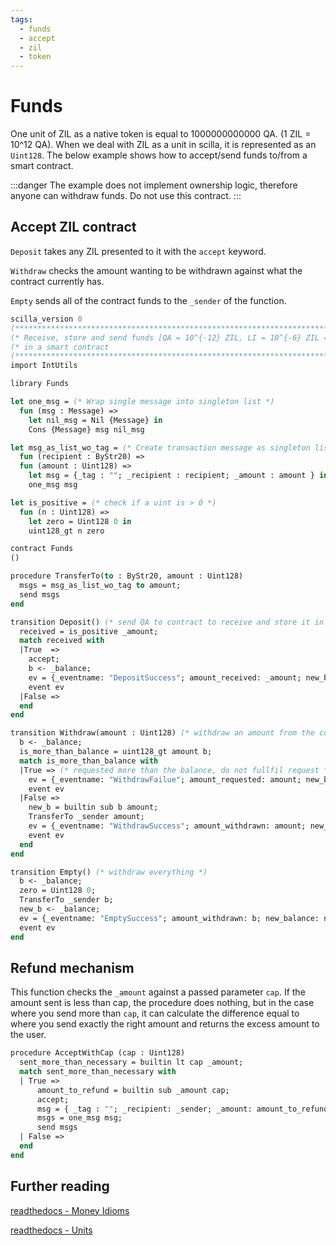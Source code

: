 ```yaml
---
tags:
  - funds
  - accept
  - zil
  - token
---
```


# Funds

One unit of ZIL as a native token is equal to 1000000000000 QA. (1 ZIL = 10^12 QA). When we deal with ZIL as a unit in scilla, it is represented as an ```Uint128```. The below example shows how to accept/send funds to/from a smart contract.

:::danger
The example does not implement ownership logic, therefore anyone can withdraw funds.
Do not use this contract.
:::

## Accept ZIL contract

```Deposit``` takes any ZIL presented to it with the ```accept``` keyword.

```Withdraw``` checks the amount wanting to be withdrawn against what the contract currently has.

```Empty``` sends all of the contract funds to the ```_sender``` of the function.

```ocaml
scilla_version 0
(*********************************************************************************)
(* Receive, store and send funds [QA = 10^{-12} ZIL, LI = 10^{-6} ZIL = 10^6 QA] *)
(* in a smart contract                                                           *)
(*********************************************************************************)
import IntUtils

library Funds

let one_msg = (* Wrap single message into singleton list *)
  fun (msg : Message) =>
    let nil_msg = Nil {Message} in
    Cons {Message} msg nil_msg

let msg_as_list_wo_tag = (* Create transaction message as singleton list without a tag *)
  fun (recipient : ByStr20) =>
  fun (amount : Uint128) =>
    let msg = {_tag : ""; _recipient : recipient; _amount : amount } in
    one_msg msg

let is_positive = (* check if a uint is > 0 *)
  fun (n : Uint128) =>
    let zero = Uint128 0 in
    uint128_gt n zero

contract Funds
()

procedure TransferTo(to : ByStr20, amount : Uint128)
  msgs = msg_as_list_wo_tag to amount;
  send msgs
end

transition Deposit() (* send QA to contract to receive and store it in contract *)
  received = is_positive _amount;
  match received with
  |True  =>
    accept;
    b <- _balance;
    ev = {_eventname: "DepositSuccess"; amount_received: _amount; new_balance: b};
    event ev
  |False =>
  end
end

transition Withdraw(amount : Uint128) (* withdraw an amount from the contract *)
  b <- _balance;
  is_more_than_balance = uint128_gt amount b;
  match is_more_than_balance with
  |True => (* requested more than the balance, do not fullfil request *)
    ev = {_eventname: "WithdrawFailue"; amount_requested: amount; new_balance: b};
    event ev
  |False =>
    new_b = builtin sub b amount;
    TransferTo _sender amount;
    ev = {_eventname: "WithdrawSuccess"; amount_withdrawn: amount; new_balance: new_b};
    event ev
  end
end

transition Empty() (* withdraw everything *)
  b <- _balance;
  zero = Uint128 0;
  TransferTo _sender b;
  new_b <- _balance;
  ev = {_eventname: "EmptySuccess"; amount_withdrawn: b; new_balance: new_b};
  event ev
end
```

## Refund mechanism

This function checks the ```_amount``` against a passed parameter ```cap```. If the amount sent is less than cap, the procedure does nothing, but in the case where you send more than ```cap```, it can calculate the difference equal to where you send exactly the right amount and returns the excess amount to the user.

```ocaml
procedure AcceptWithCap (cap : Uint128)
  sent_more_than_necessary = builtin lt cap _amount;
  match sent_more_than_necessary with
  | True =>
      amount_to_refund = builtin sub _amount cap;
      accept;
      msg = { _tag : ""; _recipient: _sender; _amount: amount_to_refund };
      msgs = one_msg msg;
      send msgs
  | False =>
  end
end
```

## Further reading

[readthedocs - Money Idioms](https://scilla.readthedocs.io/en/latest/scilla-tips-and-tricks.html?highlight=funds#money-idioms)

[readthedocs - Units](https://scilla.readthedocs.io/en/latest/scilla-in-depth.html?highlight=funds#mutable-fields)
